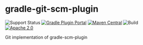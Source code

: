 gradle-git-scm-plugin
=====================
![Support Status](https://img.shields.io/badge/nebula-active-green.svg)
[![Gradle Plugin Portal](https://img.shields.io/maven-metadata/v/https/plugins.gradle.org/m2/com.netflix.nebula/gradle-git-scm-plugin/maven-metadata.xml.svg?label=gradlePluginPortal)](https://plugins.gradle.org/plugin/nebula.git-scm)
[![Maven Central](https://img.shields.io/maven-central/v/com.netflix.nebula/gradle-git-scm-plugin)](https://maven-badges.herokuapp.com/maven-central/com.netflix.nebula/gradle-git-scm-plugin)
![Build](https://github.com/nebula-plugins/gradle-git-scm-plugin/actions/workflows/nebula.yml/badge.svg)
[![Apache 2.0](https://img.shields.io/github/license/nebula-plugins/gradle-git-scm-plugin.svg)](http://www.apache.org/licenses/LICENSE-2.0)


Git implementation of gradle-scm-plugin
